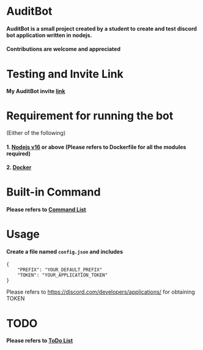 # AuditBot
#### AuditBot is a small project created by a student to create and test discord bot application written in nodejs.

#### Contributions are welcome and appreciated
# Testing and Invite Link
#### My AuditBot invite [link](https://discord.com/oauth2/authorize?client_id=670964358393888768&permissions=137442454592&scope=bot)

# Requirement for running the bot
(Either of the following)
#### 1. [Nodejs v16](https://nodejs.org/en/) or above (Please refers to Dockerfile for all the modules required)
#### 2. [Docker](https://www.docker.com/)

# Built-in Command 
#### Please refers to [Command List](./helpList.md)
# Usage
#### Create a file named ```config.json``` and includes
``` 
{
    "PREFIX": "YOUR_DEFAULT_PREFIX"
    "TOKEN": "YOUR_APPLICATION_TOKEN"
}
```
Please refers to https://discord.com/developers/applications/ for obtaining TOKEN
# TODO
#### Please refers to [ToDo List](./TODO.md)



